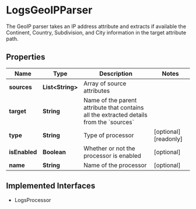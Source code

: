 

# LogsGeoIPParser

The GeoIP parser takes an IP address attribute and extracts if available the Continent, Country, Subdivision, and City information in the target attribute path.
## Properties

Name | Type | Description | Notes
------------ | ------------- | ------------- | -------------
**sources** | **List&lt;String&gt;** | Array of source attributes | 
**target** | **String** | Name of the parent attribute that contains all the extracted details from the &#x60;sources&#x60; | 
**type** | **String** | Type of processor |  [optional] [readonly]
**isEnabled** | **Boolean** | Whether or not the processor is enabled |  [optional]
**name** | **String** | Name of the processor |  [optional]


## Implemented Interfaces

* LogsProcessor


